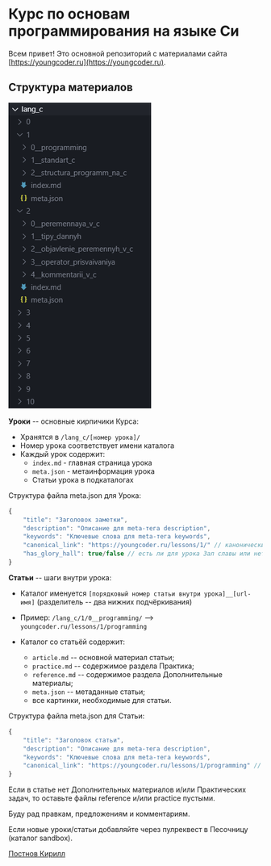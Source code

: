 # Курс по основам программирования на языке Си

Всем привет! 
Это основной репозиторий с материалами сайта [https://youngcoder.ru](https://youngcoder.ru).

## Структура материалов

![Структура каталогов и файлов курса](./course_structure.png)

**Уроки** -- основные кирпичики Курса:
   - Хранятся в `/lang_c/[номер урока]/`
   - Номер урока соответствует имени каталога
   - Каждый урок содержит:
     - `index.md` - главная страница урока
     - `meta.json` - метаинформация урока
     - Статьи урока в подкаталогах 

Структура файла meta.json для Урока:
```js
{
	"title": "Заголовок заметки",
	"description": "Описание для meta-тега description",
	"keywords": "Ключевые слова для meta-тега keywords",
	"canonical_link": "https://youngcoder.ru/lessons/1/" // канонический адрес страницы с заметкой 
	"has_glory_hall": true/false // есть ли для урока Зал славы или нет?
}
```

**Статьи** -- шаги внутри урока:
   - Каталог именуется `[порядковый номер статьи внутри урока]__[url-имя]` (разделитель -- два нижних подчёркивания)
   - Пример: `/lang_c/1/0__programming/` --> `youngcoder.ru/lessons/1/programming`

   - Каталог со статьёй содержит:
     * `article.md` -- основной материал статьи;
     * `practice.md` -- содержимое раздела Практика;
     * `reference.md` -- содержимое раздела Дополнительные материалы;
     * `meta.json` -- метаданные статьи;
	 * все картинки, необходимые для статьи.

Структура файла meta.json для Статьи:
```js
{	
	"title": "Заголовок статьи",
	"description": "Описание для meta-тега description",
	"keywords": "Ключевые слова для meta-тега keywords",
	"canonical_link": "https://youngcoder.ru/lessons/1/programming" // канонический адрес страницы с заметкой 
}
```

Если в статье нет Дополнительных материалов и/или Практических задач, то оставьте файлы reference и/или practice пустыми.

Буду рад правкам, предложениям и комментариям.

Если новые уроки/статьи добавляйте через пулреквест в Песочницу (каталог sandbox).

[Постнов Кирилл](https://vk.com/bazaar#kdt)